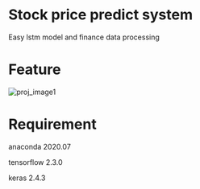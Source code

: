 # Stock price predict system
Easy lstm model and finance data processing

# Feature

![proj_image1](https://user-images.githubusercontent.com/71445023/93541461-7a8f3080-f991-11ea-95da-0b4359411343.jpg)

# Requirement

anaconda    2020.07

tensorflow  2.3.0

keras       2.4.3

